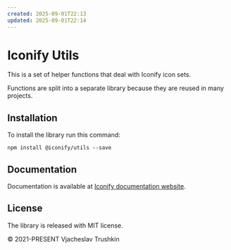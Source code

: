 ```yaml
---
created: 2025-09-01T22:13
updated: 2025-09-01T22:14
---
```

# Iconify Utils

This is a set of helper functions that deal with Iconify icon sets.

Functions are split into a separate library because they are reused in many projects.

## Installation

To install the library run this command:

```
npm install @iconify/utils --save
```

## Documentation

Documentation is available at [Iconify documentation website](https://iconify.design/docs/libraries/utils/).

## License

The library is released with MIT license.

© 2021-PRESENT Vjacheslav Trushkin
